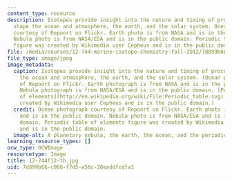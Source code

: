 ```yaml
---
content_type: resource
description: Isotopes provide insight into the nature and timing of processes that
  shape the ocean and atmosphere, the earth, and the solar system. Ocean photograph
  courtesy of Repoort on Flickr. Earth photo is from NASA and is in the public domain.
  Nebula photo is from NASA/ESA and is in the public domain. Periodic table of elements
  figure was created by Wikimedia user Cepheus and is in the public domain.
file: /media/courses/12-744-marine-isotope-chemistry-fall-2012/7d899b66c066f7d5a56c28eaddfcdfa1_12-744f12-th.jpg
file_type: image/jpeg
image_metadata:
  caption: Isotopes provide insight into the nature and timing of processes that shape
    the ocean and atmosphere, the earth, and the solar system. (Ocean photograph courtesy
    of Repoort on Flickr. Earth photograph is from NASA and is in the public domain.
    Nebula photograph is from NASA/ESA and is in the public domain. [Periodic table
    of elements](http://en.wikipedia.org/wiki/File:Periodic_table.svg) figure was
    created by Wikimedia user Cepheus and is in the public domain.)
  credit: Ocean photograph courtesy of Repoort on Flickr. Earth photo is from NASA
    and is in the public domain. Nebula photo is from NASA/ESA and is in the public
    domain. Periodic table of elements figure was created by Wikimedia user Cepheus
    and is in the public domain.
  image-alt: A planetary nebula, the earth, the ocean, and the periodic table of elements.
learning_resource_types: []
ocw_type: OCWImage
resourcetype: Image
title: 12-744f12-th.jpg
uid: 7d899b66-c066-f7d5-a56c-28eaddfcdfa1
---
```

